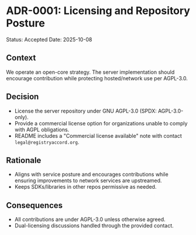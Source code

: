 # ADR-0001: Licensing and Repository Posture

Status: Accepted
Date: 2025-10-08

## Context
We operate an open-core strategy. The server implementation should encourage contribution while protecting hosted/network use per AGPL-3.0.

## Decision
- License the server repository under GNU AGPL-3.0 (SPDX: AGPL-3.0-only).
- Provide a commercial license option for organizations unable to comply with AGPL obligations.
- README includes a "Commercial license available" note with contact `legal@registryaccord.org`.

## Rationale
- Aligns with service posture and encourages contributions while ensuring improvements to network services are upstreamed.
- Keeps SDKs/libraries in other repos permissive as needed.

## Consequences
- All contributions are under AGPL-3.0 unless otherwise agreed.
- Dual-licensing discussions handled through the provided contact.
